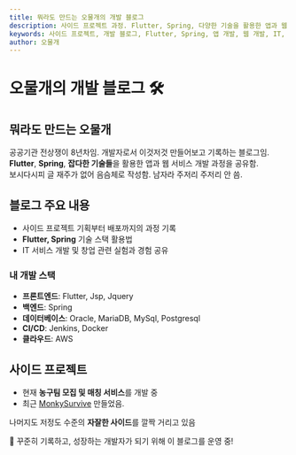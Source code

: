 ```yaml
---
title: 뭐라도 만드는 오물개의 개발 블로그
description: 사이드 프로젝트 과정. Flutter, Spring, 다양한 기술을 활용한 앱과 웹 서비스 개발 기록.
keywords: 사이드 프로젝트, 개발 블로그, Flutter, Spring, 앱 개발, 웹 개발, IT,
author: 오물개
---
```


# 오물개의 개발 블로그 🛠️  

## 뭐라도 만드는 오물개

공공기관 전상쟁이 8년차임.
개발자로서 이것저것 만들어보고 기록하는 블로그임.
**Flutter**, **Spring**, **잡다한 기술들**을 활용한 앱과 웹 서비스 개발 과정을 공유함.  
보시다시피 글 재주가 없어 음슴체로 작성함.
남자라 주저리 주저리 안 씀.

## 블로그 주요 내용  

- 사이드 프로젝트 기획부터 배포까지의 과정 기록  
- **Flutter, Spring** 기술 스택 활용법  
- IT 서비스 개발 및 창업 관련 실험과 경험 공유  

### 내 개발 스택  

- **프론트엔드**: Flutter, Jsp, Jquery
- **백엔드**: Spring 
- **데이터베이스**: Oracle, MariaDB, MySql, Postgresql
- **CI/CD**: Jenkins, Docker  
- **클라우드**: AWS

## 사이드 프로젝트  

- 현재 **농구팀 모집 및 매칭 서비스**를 개발 중  
- 최근 [MonkySurvive](https://monky-survive.vercel.app/) 만들었음.

나머지도 저정도 수준의 **자잘한 사이드**를 깔짝 거리고 있음

🚀 꾸준히 기록하고, 성장하는 개발자가 되기 위해 이 블로그를 운영 중!